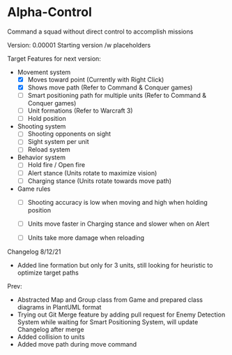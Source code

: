 # Alpha-Control
Command a squad without direct control to accomplish missions

Version: 0.00001 Starting version /w placeholders

Target Features for next version:
* Movement system
  - [x] Moves toward point (Currently with Right Click)
  - [x] Shows move path (Refer to Command & Conquer games)
  - [ ] Smart positioning path for multiple units (Refer to Command & Conquer games)
  - [ ] Unit formations (Refer to Warcraft 3)
  - [ ] Hold position
  
* Shooting system
  - [ ] Shooting opponents on sight
  - [ ] Sight system per unit 
  - [ ] Reload system
  
* Behavior system
  - [ ] Hold fire / Open fire
  - [ ] Alert stance (Units rotate to maximize vision)
  - [ ] Charging stance (Units rotate towards move path)
  
* Game rules
  - [ ] Shooting accuracy is low when moving and high when holding position
  - [ ] Units move faster in Charging stance and slower when on Alert
  - [ ] Units take more damage when reloading


Changelog 
8/12/21
* Added line formation but only for 3 units, still looking for heuristic to optimize target paths

Prev:
* Abstracted Map and Group class from Game and prepared class diagrams in PlantUML format
* Trying out Git Merge feature by adding pull request for Enemy Detection System while waiting for Smart Positioning System, will update Changelog after merge
* Added collision to units
* Added move path during move command
